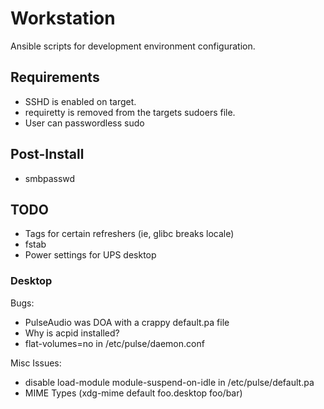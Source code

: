 Workstation
===========

Ansible scripts for development environment configuration.

## Requirements
* SSHD is enabled on target.
* requiretty is removed from the targets sudoers file.
* User can passwordless sudo

## Post-Install
* smbpasswd

## TODO
* Tags for certain refreshers (ie, glibc breaks locale)
* fstab
* Power settings for UPS desktop

### Desktop
Bugs:
* PulseAudio was DOA with a crappy default.pa file
* Why is acpid installed?
* flat-volumes=no in /etc/pulse/daemon.conf

Misc Issues:
* disable load-module module-suspend-on-idle in /etc/pulse/default.pa
* MIME Types (xdg-mime default foo.desktop foo/bar)
